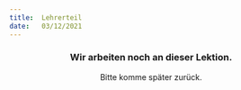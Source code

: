 ```yaml
---
title:  Lehrerteil
date:   03/12/2021
---
```


### <center>Wir arbeiten noch an dieser Lektion.</center>
<center>Bitte komme später zurück.</center>
